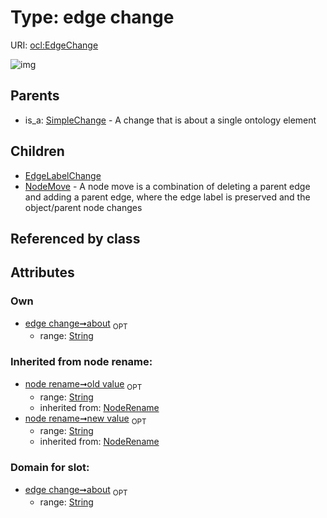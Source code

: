 
# Type: edge change




URI: [ocl:EdgeChange](http://w3id.org/oclEdgeChange)


![img](http://yuml.me/diagram/nofunky;dir:TB/class/[EdgeChange&#124;about:string%20%3F;old_value(i):string%20%3F;new_value(i):string%20%3F]^-[NodeMove],%20[EdgeChange]^-[EdgeLabelChange],%20[SimpleChange]^-[EdgeChange])

## Parents

 *  is_a: [SimpleChange](SimpleChange.md) - A change that is about a single ontology element

## Children

 * [EdgeLabelChange](EdgeLabelChange.md)
 * [NodeMove](NodeMove.md) - A node move is a combination of deleting a parent edge and adding a parent edge, where the edge label is preserved and the object/parent node changes

## Referenced by class


## Attributes


### Own

 * [edge change➞about](edge_change_about.md)  <sub>OPT</sub>
    * range: [String](types/String.md)

### Inherited from node rename:

 * [node rename➞old value](node_rename_old_value.md)  <sub>OPT</sub>
    * range: [String](types/String.md)
    * inherited from: [NodeRename](NodeRename.md)
 * [node rename➞new value](node_rename_new_value.md)  <sub>OPT</sub>
    * range: [String](types/String.md)
    * inherited from: [NodeRename](NodeRename.md)

### Domain for slot:

 * [edge change➞about](edge_change_about.md)  <sub>OPT</sub>
    * range: [String](types/String.md)
